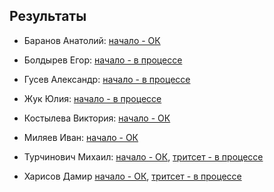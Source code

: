 ## Результаты

- Баранов Анатолий: [начало - ОК](/2016.cpp/task0/baranov/)

- Болдырев Егор: [начало - в процессе](/2016.cpp/task0/boldyrev/)

- Гусев Александр: [начало - в процессе](/2016.cpp/task0/gusev/)

- Жук Юлия: [начало - в процессе](/2016.cpp/task0/zhuk/)

- Костылева Виктория: [начало - ОК](/2016.cpp/task0/kostyleva/)

- Миляев Иван: [начало - ОК](/2016.cpp/task0/milyaev/)

- Турчинович Михаил: [начало - ОК](/2016.cpp/task0/turchinovich/), [тритсет - в процессе](/2016.cpp/task0/turchinovich/#1)

- Харисов Дамир [начало - ОК](/2016.cpp/task0/kharisov/), [тритсет - в процессе](/2016.cpp/task0/kharisov/#1)
